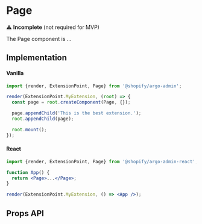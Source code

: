 # Page

⚠️ **Incomplete** (not required for MVP)

The Page component is ...

## Implementation

#### Vanilla

```js
import {render, ExtensionPoint, Page} from '@shopify/argo-admin';

render(ExtensionPoint.MyExtension, (root) => {
  const page = root.createComponent(Page, {});

  page.appendChild('This is the best extension.');
  root.appendChild(page);

  root.mount();
});
```

#### React

```jsx
import {render, ExtensionPoint, Page} from '@shopify/argo-admin-react';

function App() {
  return <Page>...</Page>;
}

render(ExtensionPoint.MyExtension, () => <App />);
```

## Props API
